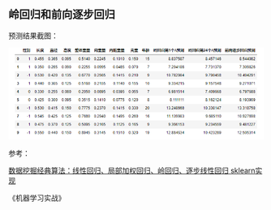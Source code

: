 ##  岭回归和前向逐步回归



预测结果截图：

![](回归.png)





参考：

[数据挖掘经典算法：线性回归、局部加权回归、岭回归、逐步线性回归 sklearn实现](https://blog.csdn.net/qq_36523839/article/details/82024623)

《机器学习实战》